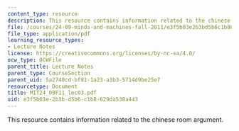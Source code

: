 ```yaml
---
content_type: resource
description: This resource contains information related to the chinese room argument.
file: /courses/24-09-minds-and-machines-fall-2011/e3f5b03e2b3bd5b6c1b8629da538a443_MIT24_09F11_lec03.pdf
file_type: application/pdf
learning_resource_types:
- Lecture Notes
license: https://creativecommons.org/licenses/by-nc-sa/4.0/
ocw_type: OCWFile
parent_title: Lecture Notes
parent_type: CourseSection
parent_uid: 5a2740cd-bf81-1a23-a3b3-5714d9be25e7
resourcetype: Document
title: MIT24_09F11_lec03.pdf
uid: e3f5b03e-2b3b-d5b6-c1b8-629da538a443
---
```

This resource contains information related to the chinese room argument.